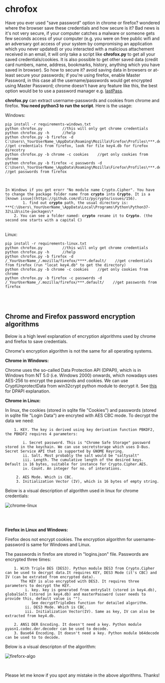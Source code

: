 # chrofox

Have you ever used "save password" option in chrome or firefox? wondered where the browser save these credentials and how secure is it? Bad news is it's not very secure, if your computer catches a malware or someone gets few seconds access of your computer (e.g. you were on free public wifi and an adversary got access of your system by compromising an application which you never updated) or you interacted with a malicious attachement received in an email, it will only take a script like **chrofox.py** to get all your saved credentials/cookies. It is also possible to get other saved data (credit card numbers, name, address, bookmarks, history, anything which you have saved in browser). So how to secure it? avoid saving data in browsers or at-least secure your passwords; if you're using firefox, enable Master Password, in this case all the username/passwords would get encrypted using Master Password; chrome doesn't have any feature like this, the best option would be to use a password manager e.g. [lastPass](https://www.lastpass.com/).

**chrofox.py** can extract username-passwords and cookies from chrome and firefox. **You need python3 to run the script**. Here is the usage:

Windows:
```
pip install -r requirements-windows.txt
python chrofox.py         //this will only get chrome credentials
python chrofox.py -h      //help
python chrofox.py -b firefox -d C:\Users\_YourUserName_\AppData\Roaming\Mozilla\Firefox\Profiles\***.default\    //get credentials from firefox, look for file key4.db for firefox direcotry
python chrofox.py -b chrome -c cookies    //get only cookies from chrome
python chrofox.py -b firefox -c passwords -d C:\Users\_YourUserName_\AppData\Roaming\Mozilla\Firefox\Profiles\***.default\    //get passwords from firefox
```
<br />

<code>
In Windows if you get erorr "No module name Crypto.Cipher". You have to change the package folder name from <b>crypto</b> into <b>Crypto</b>. It is a [known issue](https://github.com/dlitz/pycrypto/issues/156).  
        1. find out <b>crypto</b> path, the usual directory is: ***C:\Users\_YourUserName_\AppData\Local\Programs\Python\Python37-32\Lib\site-packages\*
    2. You can see a folder named: <b>crypto</b> rename it to <b>Crypto</b>. (the second one starts with a capital C)
</code>

<br />

Linux:
```
pip install -r requirements-linux.txt
python chrofox.py         //this will only get chrome credentials
python chrofox.py -h      //help
python chrofox.py -b firefox -d /_YourUserName_/.mozilla/firefox/****.default/    //get credentials from firefox (run "locat key4.db" to get the directory)
python chrofox.py -b chrome -c cookies    //get only cookies from chrome
python chrofox.py -b firefox -c passwords -d /_YourUserName_/.mozilla/firefox/***.default/    //get passwords from firefox
```



<br />
<br />

## Chrome and Firefox password encryption algorithms

Below is a high level explanation of encryption algorithms used by chrome and firefox to save credentials.

Chrome's encryption algorithm is not the same for all operating systems. 

**Chrome in Windows:**

Chrome uses the so-called Data Protection API (DPAPI), which is in Windows from NT 5.0 (i.e. Windows 2000) onwards, which nowadays uses AES-256 to encrypt the passwords and cookies. We can use  CryptUnprotectData from win32crypt python module to decrypt it. See [this](https://digital-forensics.sans.org/summit-archives/dfirprague14/Give_Me_the_Password_and_Ill_Rule_the_World_Francesco_Picasso.pdf) for DPAPI explanation.


**Chrome in Linux:**

In linux, the cookies (stored in sqlite file "Cookies") and passwords (stored in sqlite file "Login Data") are encryted with AES CBC mode. To decrypt the data we need:
        
        1. KEY. The key is derived using key derivation function PBKDF2, the PBKDF2 requires 4 parameters:
        
            i. Secret password. This is "Chrome Safe Storage" password stored in the keychain. We can use secretstorage which uses D-Bus. Secret Service API that is supported by GNOME Keyring.
            ii. Salt. Most probably the salt would be "saltysalt"
            iii. Length. The cumulative length of the desired keys. Default is 16 bytes, suitable for instance for Crypto.Cipher.AES.
            iv. Count. An integer for no. of interations.
            
         2. AES Mode. Which is CBC.
         3. Initialization Vector (IV), which is 16 bytes of empty string.
         
         
Below is a visual description of algorithm used in linux for chrome credentials:


![chrome-linux](https://github.com/spaceintotime/chrofox/raw/master/chrome-linux.jpg)





<br />
<br />

**Firefox in Linux and Windows:**

Firefox deos not encrypt cookies. The encryption algorithm for username-password is same for Windows and Linux. 

 The passwords in firefox are stored in "logins.json" file. Passwords are encrypted three times:
 
        1. With Triple DES (DES3). Python module DES3 from Crypto.Cipher can be used to decrypt data.It requires KEY, DES3 Mode (it's CBC) and IV (can be extrated from encrypted data).
           The KEY is also encrypted with DES3. It requires three parameters to decrypt the KEY. 
             i. key. key is generated from entrySalt (stored in key4.db), globalSalt (stored in key4.db) and masterPassword (user needs to provide this, default value is ""). 
                See decryptTripleDes function for detailed algorithm.  
             ii. DES3 Mode. Which is CBC.
             iii. Initialization Vector(IV). Same as key, IV can also be extracted from key4.db.
            
        2. ANS1 DER Encoding. It doesn't need a key. Python module pyasn1.codec.der.decoder can be used to decode. 
        3. Base64 Encoding. It doesn't need a key. Python module b64decode can be used to to decode.
        


Below is a visual descripton of the algorithm:


![fireforx-algo](https://github.com/spaceintotime/chrofox/raw/master/firefox-algo.jpg)

<br />

Please let me know if you spot any mistake in the above algorithms. Thanks!
